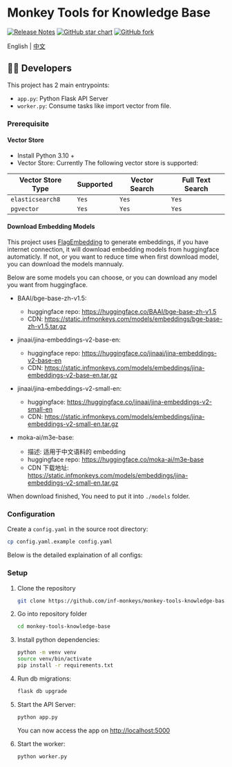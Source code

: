 # Monkey Tools for Knowledge Base

[![Release Notes](https://img.shields.io/github/release/inf-monkeys/monkey-tools-knowledge-base)](https://github.com/inf-monkeys/monkey-tools-knowledge-base/releases)
[![GitHub star chart](https://img.shields.io/github/stars/inf-monkeys/monkey-tools-knowledge-base?style=social)](https://star-history.com/#inf-monkeys/monkey-tools-knowledge-base)
[![GitHub fork](https://img.shields.io/github/forks/inf-monkeys/monkey-tools-knowledge-base?style=social)](https://github.com/inf-monkeys/monkey-tools-knowledge-base/fork)

English | [中文](./README-ZH.md)

## 👨‍💻 Developers

This project has 2 main entrypoints:

-   `app.py`: Python Flask API Server
-   `worker.py`: Consume tasks like import vector from file.

### Prerequisite

#### Vector Store

-   Install Python 3.10 +
-   Vector Store: Currently The following vector store is supported:
  
| Vector Store Type | Supported | Vector Search | Full Text Search |
| ----------------- | --------- | ------------- | ---------------- |
| `elasticsearch8`  | `Yes`     | `Yes`         | `Yes`            |
| `pgvector`        | `Yes`     | `Yes`         | `Yes`            |


#### Download Embedding Models

This project uses [FlagEmbedding](https://github.com/FlagOpen/FlagEmbedding) to generate embeddings, if you have internet connection, it will download embedding models from huggingface automaticly. If not, or you want to reduce time when first download model, you can download the models mannualy.

Below are some models you can choose, or you can download any model you want from huggingface.

- BAAI/bge-base-zh-v1.5: 
    - huggingface repo: https://huggingface.co/BAAI/bge-base-zh-v1.5
    - CDN: https://static.infmonkeys.com/models/embeddings/bge-base-zh-v1.5.tar.gz

- jinaai/jina-embeddings-v2-base-en:
    - huggingface repo: https://huggingface.co/jinaai/jina-embeddings-v2-base-en
    - CDN: https://static.infmonkeys.com/models/embeddings/jina-embeddings-v2-base-en.tar.gz

- jinaai/jina-embeddings-v2-small-en:
    - huggingface: https://huggingface.co/jinaai/jina-embeddings-v2-small-en
    - CDN: https://static.infmonkeys.com/models/embeddings/jina-embeddings-v2-small-en.tar.gz

- moka-ai/m3e-base:
    - 描述: 适用于中文语料的 embedding
    - huggingface repo: https://huggingface.co/moka-ai/m3e-base
    - CDN 下载地址: https://static.infmonkeys.com/models/embeddings/jina-embeddings-v2-small-en.tar.gz

When download finished, You need to put it into `./models` folder.

### Configuration

Create a `config.yaml` in the source root directory: 

```sh
cp config.yaml.example config.yaml
```

Below is the detailed explaination of all configs:

### Setup


1. Clone the repository

    ```bash
    git clone https://github.com/inf-monkeys/monkey-tools-knowledge-base
    ```

2. Go into repository folder

    ```bash
    cd monkey-tools-knowledge-base
    ```

3. Install python dependencies:

    ```bash
    python -m venv venv
    source venv/bin/activate
    pip install -r requirements.txt
    ```

4. Run db migrations:

    ```bash
    flask db upgrade
    ```

5. Start the API Server:

    ```bash
    python app.py
    ```

    You can now access the app on [http://localhost:5000](http://localhost:5000)

6. Start the worker:

    ```bash
    python worker.py
    ```
